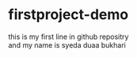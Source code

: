 # firstproject-demo
this is my first line in github repositry
<br>
and my name is syeda duaa bukhari

